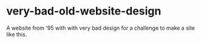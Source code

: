 # very-bad-old-website-design
A website from '95 with with very bad design for a challenge to make a site like this.
